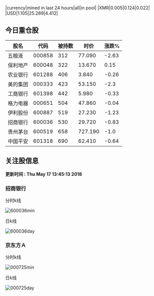 |currency|mined in last 24 hours|all|in pool|
|XMR|0.005|0.124|0.022|
|USD|1.105|25.289|4.412|

## 今日重仓股 

|股名|代码|被持数|时价|涨跌%|
|---|---|---|---|---|
|五粮液|000858|312|77.090|-2.63|
|保利地产|600048|322|13.670|0.15|
|农业银行|601288|406|3.840|-0.26|
|美的集团|000333|423|53.150|-2.3|
|工商银行|601398|442|5.980|-0.33|
|格力电器|000651|504|47.860|-0.04|
|伊利股份|600887|519|27.230|-1.23|
|招商银行|600036|530|29.720|-0.83|
|贵州茅台|600519|658|727.190|-1.0|
|中国平安|601318|690|62.410|-0.64|

## 关注股信息
**更新时间 : Thu May 17 13:45:13 2018**
### 招商银行 
分时k线

![600036min](http://image.sinajs.cn/newchart/min/n/sh600036.gif)

日k线

![600036day](http://image.sinajs.cn/newchart/daily/n/sh600036.gif)

### 京东方Ａ 
分时k线

![000725min](http://image.sinajs.cn/newchart/min/n/sz000725.gif)

日k线

![000725day](http://image.sinajs.cn/newchart/daily/n/sz000725.gif)
